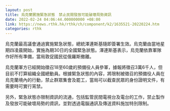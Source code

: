 ```yaml
---
layout: post
title: 烏克蘭實施緊急狀態　禁止民間發放可能破壞局勢資訊
date: 2022-02-24 04:06:44.000000000 +08:00
link: https://news.rthk.hk/rthk/ch/component/k2/1635521-20220224.htm
categories: rthk
---
```


烏克蘭最高議會通過實施緊急狀態，總統澤連斯基隨即簽署生效。烏克蘭由當地星期四凌晨開始，實施為期30日的全國緊急狀態。澤連斯基表示，烏克蘭依靠軍隊作好所有準備，當局敦促國民從俄羅斯撤離。

烏克蘭軍方已經開始徵召18至60歲的預備役人員參軍，據報將徵召3萬6千人，但目前不打算組織全國總動員。根據緊急狀態的內容，將限制被徵召的預備役人員在烏克蘭境內的行動，禁止群眾集會及罷工，當局可以截查民眾的身份證明文件，有需要時可實行宵禁。

另外，緊急狀態亦限制資訊的流通，包括監管民間電視台及電台的工作，禁止製作及發放可能破壞局勢的資訊，並對透過電腦通訊及傳送資料施加特別限制。
